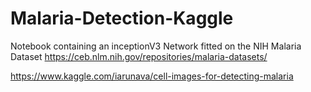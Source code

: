 # Malaria-Detection-Kaggle
Notebook containing an inceptionV3 Network fitted on the NIH Malaria Dataset
https://ceb.nlm.nih.gov/repositories/malaria-datasets/

https://www.kaggle.com/iarunava/cell-images-for-detecting-malaria

